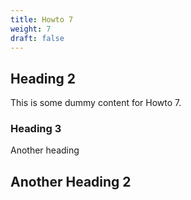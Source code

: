 ```yaml
---
title: Howto 7
weight: 7
draft: false
---
```


## Heading 2

This is some dummy content for Howto 7.

### Heading 3

Another heading

## Another Heading 2

